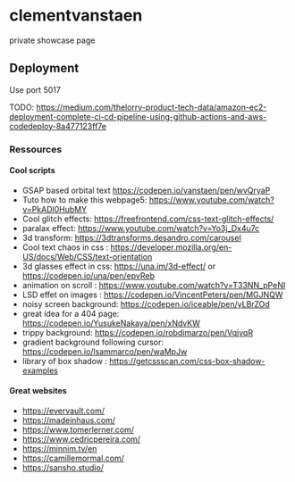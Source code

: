 # clementvanstaen

private showcase page

## Deployment

Use port 5017

TODO:
https://medium.com/thelorry-product-tech-data/amazon-ec2-deployment-complete-ci-cd-pipeline-using-github-actions-and-aws-codedeploy-8a477123ff7e

### Ressources

#### Cool scripts
- GSAP based orbital text https://codepen.io/vanstaen/pen/wvQryaP
- Tuto how to make this webpage5: https://www.youtube.com/watch?v=PkADl0HubMY
- Cool glitch effects: https://freefrontend.com/css-text-glitch-effects/
- paralax effect: https://www.youtube.com/watch?v=Yo3j_Dx4u7c
- 3d transform: https://3dtransforms.desandro.com/carousel
- Cool text chaos in css : https://developer.mozilla.org/en-US/docs/Web/CSS/text-orientation
- 3d glasses effect in css: https://una.im/3d-effect/ or https://codepen.io/una/pen/epvReb
- animation on scroll : https://www.youtube.com/watch?v=T33NN_pPeNI 
- LSD effet on images : https://codepen.io/VincentPeters/pen/MGJNQW
- noisy screen background: https://codepen.io/iceable/pen/yLBrZOd
- great idea for a 404 page: https://codepen.io/YusukeNakaya/pen/xNdvKW
- trippy background: https://codepen.io/robdimarzo/pen/VqjvqR
- gradient background following cursor: https://codepen.io/lsammarco/pen/waMpJw
- library of box shadow : https://getcssscan.com/css-box-shadow-examples

 #### Great websites
- https://evervault.com/
- https://madeinhaus.com/
- https://www.tomerlerner.com/
- https://www.cedricpereira.com/
- https://minnim.tv/en
- https://camillemormal.com/
- https://sansho.studio/
